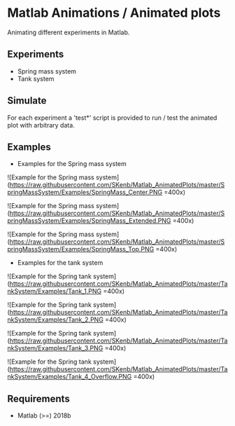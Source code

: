 # Matlab Animations / Animated plots

Animating different experiments in Matlab.

## Experiments

- Spring mass system
- Tank system

## Simulate

For each experiment a 'test*' script is provided to run / test
the animated plot with arbitrary data.

## Examples

- Examples for the Spring mass system

![Example for the Spring mass system](https://raw.githubusercontent.com/SKenb/Matlab_AnimatedPlots/master/SpringMassSystem/Examples/SpringMass_Center.PNG =400x)

![Example for the Spring mass system](https://raw.githubusercontent.com/SKenb/Matlab_AnimatedPlots/master/SpringMassSystem/Examples/SpringMass_Extended.PNG =400x)

![Example for the Spring mass system](https://raw.githubusercontent.com/SKenb/Matlab_AnimatedPlots/master/SpringMassSystem/Examples/SpringMass_Top.PNG =400x)



- Examples for the tank system

![Example for the Spring tank system](https://raw.githubusercontent.com/SKenb/Matlab_AnimatedPlots/master/TankSystem/Examples/Tank_1.PNG =400x)

![Example for the Spring tank system](https://raw.githubusercontent.com/SKenb/Matlab_AnimatedPlots/master/TankSystem/Examples/Tank_2.PNG =400x)

![Example for the Spring tank system](https://raw.githubusercontent.com/SKenb/Matlab_AnimatedPlots/master/TankSystem/Examples/Tank_3.PNG =400x)

![Example for the Spring tank system](https://raw.githubusercontent.com/SKenb/Matlab_AnimatedPlots/master/TankSystem/Examples/Tank_4_Overflow.PNG =400x)


## Requirements

- Matlab (>=) 2018b